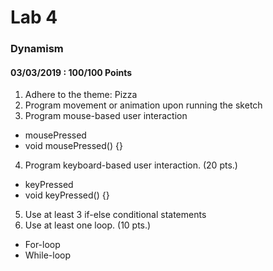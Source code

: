 # Lab 4
### Dynamism
#### 03/03/2019 : 100/100 Points

1. Adhere to the theme: Pizza
2. Program movement or animation upon running the sketch
3. Program mouse-based user interaction
* mousePressed
* void mousePressed() {}

4. Program keyboard-based user interaction. (20 pts.)
* keyPressed
* void keyPressed() {}

5. Use at least 3 if-else conditional statements
6. Use at least one loop. (10 pts.)
* For-loop
* While-loop
